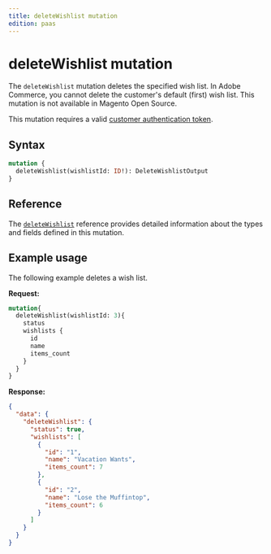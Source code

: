 ```yaml
---
title: deleteWishlist mutation
edition: paas
---
```


# deleteWishlist mutation

The `deleteWishlist` mutation deletes the specified wish list. In Adobe Commerce, you cannot delete the customer's default (first) wish list. This mutation is not available in Magento Open Source.

This mutation requires a valid [customer authentication token](../../customer/mutations/generate-token.md).

## Syntax

```graphql
mutation {
  deleteWishlist(wishlistId: ID!): DeleteWishlistOutput
}
```

## Reference

The [`deleteWishlist`](https://developer.adobe.com/commerce/webapi/graphql-api/index.html#mutation-deleteWishlist) reference provides detailed information about the types and fields defined in this mutation.

## Example usage

The following example deletes a wish list.

**Request:**

``` graphql
mutation{
  deleteWishlist(wishlistId: 3){
    status
    wishlists {
      id
      name
      items_count
    }
  }
}
```

**Response:**

```json
{
  "data": {
    "deleteWishlist": {
      "status": true,
      "wishlists": [
        {
          "id": "1",
          "name": "Vacation Wants",
          "items_count": 7
        },
        {
          "id": "2",
          "name": "Lose the Muffintop",
          "items_count": 6
        }
      ]
    }
  }
}
```
